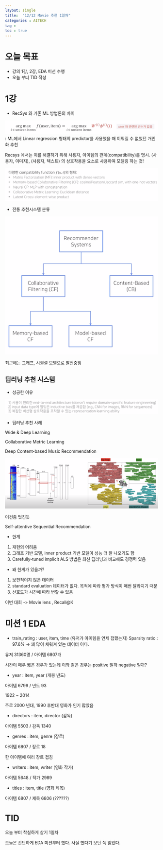 ```yaml
---
layout: single
title:  "12/12 Movie 추천 1일차"
categories : AITECH
tag : 
toc : true
---
```



# 오늘 목표
- 강의 1강, 2강, EDA 미션 수행
- 오늘 부터 TID 작성


# 1강
- RecSys 와 기존 ML 방법론의 차이

![image-20221212144517790](/images/2022-12-12-daily/image-20221212144517790.png)
: ML에서 Linear regression 형태의 predictor를 사용했을 때 이뤄질 수 없었던 개인화 추천

Recsys 에서는 이를 해결하기 위해 사용자, 아이템의 관계(compatibility)를 명시. (사용자, 이미지), (사용자, 텍스트) 의 상호작용을 요소로 사용하여 모델링 하는 것! 

![image-20221212144945003](/images/2022-12-12-daily/image-20221212144945003.png)

+ 전통 추천시스템 분류

![image-20221212145230775](/images/2022-12-12-daily/image-20221212145230775.png)

최근에는 그래프, 시퀀셜 모델으로 발전중임

## 딥러닝 추천 시스템

- 성공한 이유

![image-20221212145425352](/images/2022-12-12-daily/image-20221212145425352.png)

- 딥러닝 추천 사례

Wide & Deep Learning

Collaborative Metric Learning

Deep Content-based Music Recommendation

![image-20221212145858886](/images/2022-12-12-daily/image-20221212145858886.png)

이건좀 멋진듯

Self-attentive Sequential Recommendation

- 한계

1) 재현의 어려움
2) 그래프 기반 모델, inner product 기반 모델이 성능 더 잘 나오기도 함
3) Carefully-tuned implicit ALS 방법은 최신 딥러닝과 비교해도 경쟁력 있음

- 왜 한계가 있을까?

1. 보편적이지 않은 데이터
2. standard evaluation 데이터가 없다. 목적에 따라 평가 방식이 매번 달라지기 때문
3. 선호도가 시간에 따라 변할 수 있음



이번 대회 -> Movie lens , Recall@K





# 미션 1 EDA

- train_rating
:  user, item, time (유저가 아이템을 언제 접했는지)
Sparsity ratio : 97.6% -> 꽤 많이 채워져 있는 데이터 이다.

유저 31360명 / 아이템 6807개

시간이 매우 짧은 경우가 있는데 이와 같은 경우는 positive 일까 negative 일까?

- year
: item, year (개봉 년도)

아이템 6799 / 년도 93

1922 ~ 2014

주로 2000 년대, 1990 후반대 영화가 인기 많았음

- directors
: item, director (감독)

아이템 5503 / 감독 1340

- genres
: item, genre (장르)

아이템 6807 / 장르 18

한 아이템에 여러 장르 겹침

- writers
: item, writer (영화 작가)

아이템 5648 / 작가 2989

- titles
: item, title (영화 제목)

아이템 6807 / 제목 6806 (??????)

# TID

오늘 부터 착실하게 살기 1일차

오늘은 간단하게 EDA 미션부터 했다. 사실 했다기 보단 쓱 읽었다.


